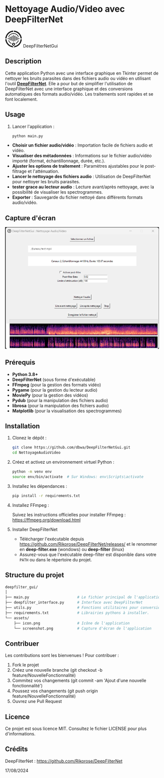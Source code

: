 # Nettoyage Audio/Video avec DeepFilterNet

![App Icon](./assets/icon.jpg)  DeepFilterNetGui

## Description

Cette application Python avec une interface graphique en Tkinter permet de nettoyer les bruits parasites dans des fichiers audio ou vidéo en utilisant l'outil [**DeepFilterNet**](https://github.com/Rikorose/DeepFilterNet). 
Elle a pour but de simplifier l'utilisation de DeepFilterNet avec une interface graphique et des conversions automatiques des formats audio/vidéo. 
Les traitements sont rapides et se font localement.

## Usage
1. Lancer l'application :

    ```bash
    python main.py
    ```
    
- **Choisir un fichier audio/vidéo** : Importation facile de fichiers audio et vidéo.
- **Visualiser des métadonnées** : Informations sur le fichier audio/vidéo importé (format, échantillonnage, durée, etc.).
- **Ajuster les options de traitement** : Paramètres ajustables pour le post-filtrage et l'atténuation.
- **Lancer le nettoyage des fichiers audio** : Utilisation de DeepFilterNet pour nettoyer les bruits parasites.
- **tester grace au lecteur audio** : Lecture avant/après nettoyage, avec la possibilité de visualiser les spectrogrammes.
- **Exporter** : Sauvegarde du fichier nettoyé dans différents formats audio/vidéo.

## Capture d'écran

![Capture d'écran de l'application](./assets/screenshot..png)

## Prérequis

- **Python 3.8+**
- **DeepFilterNet** (sous forme d'exécutable)
- **FFmpeg** (pour la gestion des formats vidéo)
- **Pygame** (pour la gestion du lecteur audio)
- **MoviePy** (pour la gestion des vidéos)
- **Pydub** (pour la manipulation des fichiers audio)
- **librosa** (pour la manipulation des fichiers audio)
- **Matplotlib** (pour la visualisation des spectrogrammes)

## Installation

1. Clonez le dépôt :

    ```bash
    git clone https://github.com/dbwa/DeepFilterNetGui.git
    cd NettoyageAudioVideo
    ```

2. Créez et activez un environnement virtuel Python :

    ```bash
    python -m venv env
    source env/bin/activate  # Sur Windows: env\Scripts\activate
    ```

3. Installez les dépendances :

    ```bash
    pip install -r requirements.txt
    ```

4. Installez FFmpeg :

    Suivez les instructions officielles pour installer FFmpeg : https://ffmpeg.org/download.html
    
    
5. Installer DeepFilterNet

    - Télécharger l'exécutable depuis https://github.com/Rikorose/DeepFilterNet/releases/ et le renommer en **deep-filter.exe** (wondows) ou **deep-filter** (linux)
    - Assurez-vous que l'exécutable deep-filter est disponible dans votre `PATH` ou dans le répertoire du projet.


## Structure du projet

```bash
deepfilter_gui/
│
├── main.py                      # Le fichier principal de l'application
├── deepfilter_interface.py      # Interface avec DeepFilterNet
├── utils.py                     # Fonctions utilitaires pour conversion, visualisation, etc.
├── requirements.txt             # Librairies pythons à installer.
└── assets/
    ├── icon.png                 # Icône de l'application
    └── screenshot.png           # Capture d'écran de l'application
```

## Contribuer
Les contributions sont les bienvenues ! Pour contribuer :
1. Fork le projet
2. Créez une nouvelle branche (git checkout -b feature/NouvelleFonctionnalité)
3. Commitez vos changements (git commit -am 'Ajout d'une nouvelle fonctionnalité')
4. Poussez vos changements (git push origin feature/NouvelleFonctionnalité)
5. Ouvrez une Pull Request

## Licence
Ce projet est sous licence MIT. Consultez le fichier LICENSE pour plus d'informations.

## Crédits
DeepFilterNet : https://github.com/Rikorose/DeepFilterNet


17/08/2024
